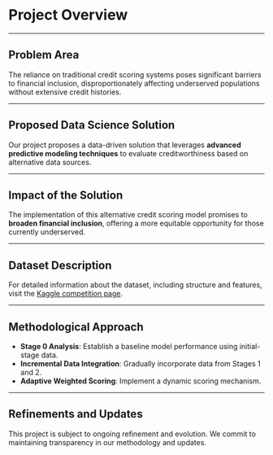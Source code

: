 # Project Overview

---

## Problem Area

The reliance on traditional credit scoring systems poses significant barriers to financial inclusion, disproportionately affecting underserved populations without extensive credit histories.

---

## Proposed Data Science Solution

Our project proposes a data-driven solution that leverages **advanced predictive modeling techniques** to evaluate creditworthiness based on alternative data sources.

---

## Impact of the Solution

The implementation of this alternative credit scoring model promises to **broaden financial inclusion**, offering a more equitable opportunity for those currently underserved.

---

## Dataset Description

For detailed information about the dataset, including structure and features, visit the [Kaggle competition page](https://www.kaggle.com/competitions/home-credit-credit-risk-model-stability/data).

---

## Methodological Approach

- **Stage 0 Analysis**: Establish a baseline model performance using initial-stage data.
- **Incremental Data Integration**: Gradually incorporate data from Stages 1 and 2.
- **Adaptive Weighted Scoring**: Implement a dynamic scoring mechanism.

---

## Refinements and Updates

This project is subject to ongoing refinement and evolution. We commit to maintaining transparency in our methodology and updates.
